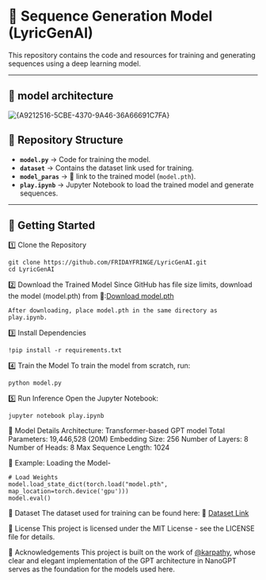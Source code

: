 # 🎵 Sequence Generation Model  (LyricGenAI)

This repository contains the code and resources for training and generating sequences using a deep learning model.  

---

## 🚀 model architecture 

![{A9212516-5CBE-4370-9A46-36A66691C7FA}](https://github.com/user-attachments/assets/7e4b343b-39c4-4248-980f-3320a94f5dcd)



## 📂 Repository Structure  
- **`model.py`** → Code for training the model.  
- **`dataset`** → Contains the dataset link used for training.  
- **`model_paras`** → 🤗 link to the trained model (`model.pth`).  
- **`play.ipynb`** → Jupyter Notebook to load the trained model and generate sequences.  
---

## 🚀 Getting Started  

1️⃣ Clone the Repository  

    git clone https://github.com/FRIDAYFRINGE/LyricGenAI.git
    cd LyricGenAI

2️⃣ Download the Trained Model
Since GitHub has file size limits, download the model (model.pth) from 🤗:[Download model.pth](https://huggingface.co/spaces/fridayfringe/lgai/tree/main)

    After downloading, place model.pth in the same directory as play.ipynb.

3️⃣ Install Dependencies

    !pip install -r requirements.txt

4️⃣ Train the Model
To train the model from scratch, run:

    python model.py


5️⃣ Run Inference
Open the Jupyter Notebook:
    
    jupyter notebook play.ipynb



🧠 Model Details
Architecture: Transformer-based GPT model
Total Parameters: 19,446,528 (20M)
Embedding Size: 256
Number of Layers: 8
Number of Heads: 8
Max Sequence Length: 1024



🔧 Example: Loading the Model-
      
    # Load Weights
    model.load_state_dict(torch.load("model.pth", map_location=torch.device('gpu')))
    model.eval()



📌 Dataset
The dataset used for training can be found here:
📂 [Dataset Link](https://www.kaggle.com/datasets/vatsalmavani/spotify-dataset)

📜 License
This project is licensed under the MIT License - see the LICENSE file for details.

🙏 Acknowledgements
This project is built on the work of [@karpathy](https://github.com/karpathy), whose clear and elegant implementation of the GPT architecture in NanoGPT serves as the foundation for the models used here.
